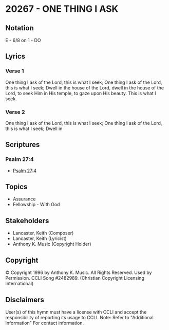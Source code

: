 # 20267 - ONE THING I ASK

## Notation

E - 6/8 on 1 - DO

## Lyrics

### Verse 1

One thing I ask of the Lord, this is what I seek; One thing I ask of the Lord, this is what I seek; Dwell in the house of the Lord, dwell in the house of the Lord, to seek Him in His temple, to gaze upon His beauty.  This is what I seek. 

### Verse 2

One thing I ask of the Lord, this is what I seek; One thing I ask of the Lord, this is what I seek; Dwell in 


## Scriptures

### Psalm 27:4

- [Psalm 27:4](https://www.biblegateway.com/passage/?search=Psalm%2027%3A4)


## Topics

- Assurance
- Fellowship - With God

## Stakeholders

- Lancaster, Keith (Composer)
- Lancaster, Keith (Lyricist)
- Anthony K. Music (Copyright Holder)

## Copyright

© Copyright 1996 by Anthony K. Music. All Rights Reserved. Used by Permission. CCLI Song #2482989.
(Christian Copyright Licensing International)

## Disclaimers

User(s) of this hymn must have a license with CCLI and accept the responsibility of reporting its usage to CCLI.
Note: Refer to "Additional Information" For contact information.


